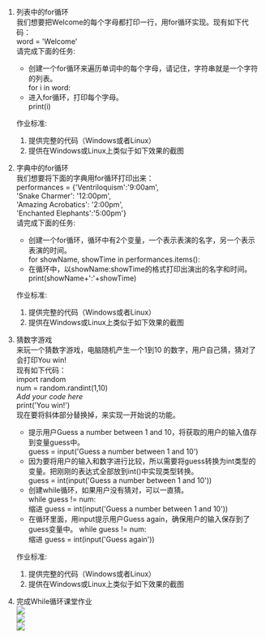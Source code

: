 1. 列表中的for循环  
   我们想要把Welcome的每个字母都打印一行，用for循环实现。现有如下代码：  
   word = 'Welcome'  
   请完成下面的任务:
   - 创建一个for循环来遍历单词中的每个字母，请记住，字符串就是一个字符的列表。  
     for i in word:
   - 进入for循环，打印每个字母。  
     print(i)

   作业标准:
   1. 提供完整的代码（Windows或者Linux）
   2. 提供在Windows或Linux上类似于如下效果的截图  

2. 字典中的for循环  
   我们想要将下面的字典用for循环打印出来：  
   performances = {'Ventriloquism':'9:00am',  
   'Snake Charmer': '12:00pm',  
   'Amazing Acrobatics': '2:00pm',  
   'Enchanted Elephants':'5:00pm'}  
   请完成下面的任务:
   - 创建一个for循环，循环中有2个变量，一个表示表演的名字，另一个表示表演的时间。  
     for showName, showTime in performances.items():
   - 在循环中，以showName:showTime的格式打印出演出的名字和时间。  
     print(showName+':'+showTime)

   作业标准:
   1. 提供完整的代码（Windows或者Linux）
   2. 提供在Windows或Linux上类似于如下效果的截图

3. 猜数字游戏  
   来玩一个猜数字游戏，电脑随机产生一个1到10
   的数字，用户自己猜，猜对了会打印You win!  
   现有如下代码：  
   import random  
   num = random.randint(1,10)  
   *Add your code here*  
   print('You win!')  
   现在要将斜体部分替换掉，来实现一开始说的功能。
   - 提示用户Guess a number between 1 and
     10，将获取的用户的输入值存到变量guess中。  
     guess = input('Guess a number between 1 and 10')
   - 因为要将用户的输入和数字进行比较，所以需要将guess转换为int类型的变量。把刚刚的表达式全部放到int()中实现类型转换。  
     guess = int(input('Guess a number between 1 and 10'))
   - 创建while循环，如果用户没有猜对，可以一直猜。  
     while guess != num:  
     缩进 guess = int(input('Guess a number between 1 and 10'))
   - 在循环里面，用input提示用户Guess
     again，确保用户的输入保存到了guess变量中。
     while guess != num:  
     缩进 guess = int(input('Guess again'))


   作业标准:

   1. 提供完整的代码（Windows或者Linux）
   2. 提供在Windows或Linux上类似于如下效果的截图

4. 完成While循环课堂作业  
   ![](https://gitee.com/qytanggit/Python_Basic/raw/master/image/Charpter10/10.1.png)  
   ![](https://gitee.com/qytanggit/Python_Basic/raw/master/image/Charpter10/10.2.png)  
   ![](https://gitee.com/qytanggit/Python_Basic/raw/master/image/Charpter10/10.3.png)
